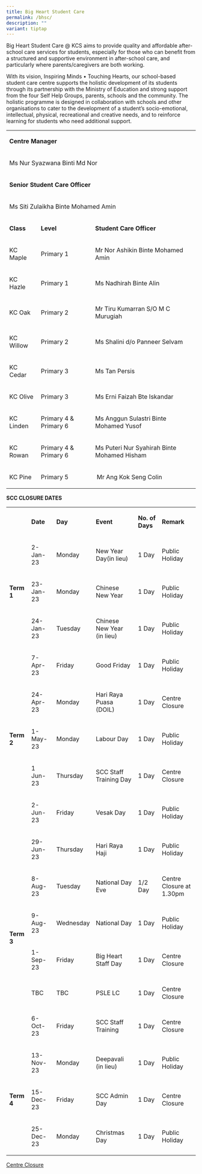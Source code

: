 ```yaml
---
title: Big Heart Student Care
permalink: /bhsc/
description: ""
variant: tiptap
---
```

<p>Big Heart Student Care @ KCS aims to provide quality and affordable after-school
care services for students, especially for those who can benefit from a
structured and supportive environment in after-school care, and particularly
where parents/caregivers are both working.</p>
<p>With its vision, Inspiring Minds • Touching Hearts, our school-based student
care centre supports the holistic development of its students through its
partnership with the Ministry of Education and strong support from the
four Self Help Groups, parents, schools and the community. The holistic
programme is designed in collaboration with schools and other organisations
to cater to the development of a student’s socio-emotional, intellectual,
physical, recreational and creative needs, and to reinforce learning for
students who need additional support.</p>
<table style="minWidth: 75px">
<colgroup>
<col>
<col>
<col>
</colgroup>
<tbody>
<tr>
<td rowspan="1" colspan="3">
<p><strong>Centre Manager</strong>
</p>
</td>
</tr>
<tr>
<td rowspan="1" colspan="3">
<p>Ms Nur Syazwana Binti Md Nor</p>
</td>
</tr>
<tr>
<td rowspan="1" colspan="3">
<p><strong>Senior Student Care Officer</strong>
</p>
</td>
</tr>
<tr>
<td rowspan="1" colspan="3">
<p>Ms Siti Zulaikha Binte Mohamed Amin</p>
</td>
</tr>
<tr>
<td rowspan="1" colspan="1">
<p><strong>Class</strong>
</p>
</td>
<td rowspan="1" colspan="1">
<p><strong>Level</strong>
</p>
</td>
<td rowspan="1" colspan="1">
<p><strong>Student Care Officer</strong>
</p>
</td>
</tr>
<tr>
<td rowspan="1" colspan="1">
<p>KC Maple</p>
</td>
<td rowspan="1" colspan="1">
<p>Primary 1</p>
</td>
<td rowspan="1" colspan="1">
<p>Mr Nor Ashikin Binte Mohamed Amin</p>
</td>
</tr>
<tr>
<td rowspan="1" colspan="1">
<p>KC Hazle</p>
</td>
<td rowspan="1" colspan="1">
<p>Primary 1</p>
</td>
<td rowspan="1" colspan="1">
<p>Ms Nadhirah Binte Alin</p>
</td>
</tr>
<tr>
<td rowspan="1" colspan="1">
<p>KC Oak</p>
</td>
<td rowspan="1" colspan="1">
<p>Primary 2</p>
</td>
<td rowspan="1" colspan="1">
<p>Mr Tiru Kumarran S/O M C Murugiah</p>
</td>
</tr>
<tr>
<td rowspan="1" colspan="1">
<p>KC Willow</p>
</td>
<td rowspan="1" colspan="1">
<p>Primary 2</p>
</td>
<td rowspan="1" colspan="1">
<p>Ms Shalini d/o Panneer Selvam</p>
</td>
</tr>
<tr>
<td rowspan="1" colspan="1">
<p>KC Cedar</p>
</td>
<td rowspan="1" colspan="1">
<p>Primary 3</p>
</td>
<td rowspan="1" colspan="1">
<p>Ms Tan Persis</p>
</td>
</tr>
<tr>
<td rowspan="1" colspan="1">
<p>KC Olive</p>
</td>
<td rowspan="1" colspan="1">
<p>Primary 3</p>
</td>
<td rowspan="1" colspan="1">
<p>Ms Erni Faizah Bte Iskandar</p>
</td>
</tr>
<tr>
<td rowspan="1" colspan="1">
<p>KC Linden</p>
</td>
<td rowspan="1" colspan="1">
<p>Primary 4 &amp; Primary 6</p>
</td>
<td rowspan="1" colspan="1">
<p>Ms Anggun Sulastri Binte Mohamed Yusof</p>
</td>
</tr>
<tr>
<td rowspan="1" colspan="1">
<p>KC Rowan</p>
</td>
<td rowspan="1" colspan="1">
<p>Primary 4 &amp; Primary 6</p>
</td>
<td rowspan="1" colspan="1">
<p>Ms Puteri Nur Syahirah Binte Mohamed Hisham</p>
</td>
</tr>
<tr>
<td rowspan="1" colspan="1">
<p>KC Pine</p>
</td>
<td rowspan="1" colspan="1">
<p>Primary 5</p>
</td>
<td rowspan="1" colspan="1">
<p>&nbsp;Mr Ang Kok Seng Colin</p>
</td>
</tr>
</tbody>
</table>
<p><strong>SCC CLOSURE DATES</strong>
</p>
<table style="minWidth: 150px">
<colgroup>
<col>
<col>
<col>
<col>
<col>
<col>
</colgroup>
<tbody>
<tr>
<td rowspan="1" colspan="1">
<p></p>
</td>
<td rowspan="1" colspan="1">
<p><strong>Date</strong>
</p>
</td>
<td rowspan="1" colspan="1">
<p><strong>Day</strong>
</p>
</td>
<td rowspan="1" colspan="1">
<p><strong>Event</strong>
</p>
</td>
<td rowspan="1" colspan="1">
<p><strong>No. of Days</strong>
</p>
</td>
<td rowspan="1" colspan="1">
<p><strong>Remark</strong>
</p>
</td>
</tr>
<tr>
<td rowspan="3" colspan="1">
<p><strong>Term 1</strong>
</p>
</td>
<td rowspan="1" colspan="1">
<p>2-Jan-23</p>
</td>
<td rowspan="1" colspan="1">
<p>Monday</p>
</td>
<td rowspan="1" colspan="1">
<p>New Year Day(in lieu)</p>
</td>
<td rowspan="1" colspan="1">
<p>1 Day</p>
</td>
<td rowspan="1" colspan="1">
<p>Public Holiday</p>
</td>
</tr>
<tr>
<td rowspan="1" colspan="1">
<p>23-Jan-23</p>
</td>
<td rowspan="1" colspan="1">
<p>Monday</p>
</td>
<td rowspan="1" colspan="1">
<p>Chinese New Year</p>
</td>
<td rowspan="1" colspan="1">
<p>1 Day</p>
</td>
<td rowspan="1" colspan="1">
<p>Public Holiday</p>
</td>
</tr>
<tr>
<td rowspan="1" colspan="1">
<p>24-Jan-23</p>
</td>
<td rowspan="1" colspan="1">
<p>Tuesday</p>
</td>
<td rowspan="1" colspan="1">
<p>Chinese New Year (in lieu)</p>
</td>
<td rowspan="1" colspan="1">
<p>1 Day</p>
</td>
<td rowspan="1" colspan="1">
<p>Public Holiday</p>
</td>
</tr>
<tr>
<td rowspan="5" colspan="1">
<p><strong>Term 2</strong>
</p>
</td>
<td rowspan="1" colspan="1">
<p>7-Apr-23</p>
</td>
<td rowspan="1" colspan="1">
<p>Friday</p>
</td>
<td rowspan="1" colspan="1">
<p>Good Friday</p>
</td>
<td rowspan="1" colspan="1">
<p>1 Day</p>
</td>
<td rowspan="1" colspan="1">
<p>Public Holiday</p>
</td>
</tr>
<tr>
<td rowspan="1" colspan="1">
<p>24-Apr-23</p>
</td>
<td rowspan="1" colspan="1">
<p>Monday</p>
</td>
<td rowspan="1" colspan="1">
<p>Hari Raya Puasa (DOIL)</p>
</td>
<td rowspan="1" colspan="1">
<p>1 Day</p>
</td>
<td rowspan="1" colspan="1">
<p>Centre Closure</p>
</td>
</tr>
<tr>
<td rowspan="1" colspan="1">
<p>1-May-23</p>
</td>
<td rowspan="1" colspan="1">
<p>Monday</p>
</td>
<td rowspan="1" colspan="1">
<p>Labour Day</p>
</td>
<td rowspan="1" colspan="1">
<p>1 Day</p>
</td>
<td rowspan="1" colspan="1">
<p>Public Holiday</p>
</td>
</tr>
<tr>
<td rowspan="1" colspan="1">
<p>1 Jun-23</p>
</td>
<td rowspan="1" colspan="1">
<p>Thursday</p>
</td>
<td rowspan="1" colspan="1">
<p>SCC Staff Training Day</p>
</td>
<td rowspan="1" colspan="1">
<p>1 Day</p>
</td>
<td rowspan="1" colspan="1">
<p>Centre Closure</p>
</td>
</tr>
<tr>
<td rowspan="1" colspan="1">
<p>2-Jun-23</p>
</td>
<td rowspan="1" colspan="1">
<p>Friday</p>
</td>
<td rowspan="1" colspan="1">
<p>Vesak Day</p>
</td>
<td rowspan="1" colspan="1">
<p>1 Day</p>
</td>
<td rowspan="1" colspan="1">
<p>Public Holiday</p>
</td>
</tr>
<tr>
<td rowspan="6" colspan="1">
<p><strong>Term 3</strong>
</p>
</td>
<td rowspan="1" colspan="1">
<p>29-Jun-23</p>
</td>
<td rowspan="1" colspan="1">
<p>Thursday</p>
</td>
<td rowspan="1" colspan="1">
<p>Hari Raya Haji</p>
</td>
<td rowspan="1" colspan="1">
<p>1 Day</p>
</td>
<td rowspan="1" colspan="1">
<p>Public Holiday</p>
</td>
</tr>
<tr>
<td rowspan="1" colspan="1">
<p>8-Aug-23</p>
</td>
<td rowspan="1" colspan="1">
<p>Tuesday</p>
</td>
<td rowspan="1" colspan="1">
<p>National Day Eve</p>
</td>
<td rowspan="1" colspan="1">
<p>1/2 Day</p>
</td>
<td rowspan="1" colspan="1">
<p>Centre Closure at 1.30pm</p>
</td>
</tr>
<tr>
<td rowspan="1" colspan="1">
<p>9-Aug-23</p>
</td>
<td rowspan="1" colspan="1">
<p>Wednesday</p>
</td>
<td rowspan="1" colspan="1">
<p>National Day</p>
</td>
<td rowspan="1" colspan="1">
<p>1 Day</p>
</td>
<td rowspan="1" colspan="1">
<p>Public Holiday</p>
</td>
</tr>
<tr>
<td rowspan="1" colspan="1">
<p>1-Sep-23</p>
</td>
<td rowspan="1" colspan="1">
<p>Friday</p>
</td>
<td rowspan="1" colspan="1">
<p>Big Heart Staff Day</p>
</td>
<td rowspan="1" colspan="1">
<p>1 Day</p>
</td>
<td rowspan="1" colspan="1">
<p>Centre Closure</p>
</td>
</tr>
<tr>
<td rowspan="1" colspan="1">
<p>TBC</p>
</td>
<td rowspan="1" colspan="1">
<p>TBC</p>
</td>
<td rowspan="1" colspan="1">
<p>PSLE LC</p>
</td>
<td rowspan="1" colspan="1">
<p>1 Day</p>
</td>
<td rowspan="1" colspan="1">
<p>Centre Closure</p>
</td>
</tr>
<tr>
<td rowspan="1" colspan="1">
<p>6-Oct-23</p>
</td>
<td rowspan="1" colspan="1">
<p>Friday</p>
</td>
<td rowspan="1" colspan="1">
<p>SCC Staff Training</p>
</td>
<td rowspan="1" colspan="1">
<p>1 Day</p>
</td>
<td rowspan="1" colspan="1">
<p>Centre Closure</p>
</td>
</tr>
<tr>
<td rowspan="3" colspan="1">
<p><strong>Term 4</strong>
</p>
</td>
<td rowspan="1" colspan="1">
<p>13-Nov-23</p>
</td>
<td rowspan="1" colspan="1">
<p>Monday</p>
</td>
<td rowspan="1" colspan="1">
<p>Deepavali (in lieu)</p>
</td>
<td rowspan="1" colspan="1">
<p>1 Day</p>
</td>
<td rowspan="1" colspan="1">
<p>Public Holiday</p>
</td>
</tr>
<tr>
<td rowspan="1" colspan="1">
<p>15-Dec-23</p>
</td>
<td rowspan="1" colspan="1">
<p>Friday</p>
</td>
<td rowspan="1" colspan="1">
<p>SCC Admin Day</p>
</td>
<td rowspan="1" colspan="1">
<p>1 Day</p>
</td>
<td rowspan="1" colspan="1">
<p>Centre Closure</p>
</td>
</tr>
<tr>
<td rowspan="1" colspan="1">
<p>25-Dec-23</p>
</td>
<td rowspan="1" colspan="1">
<p>Monday</p>
</td>
<td rowspan="1" colspan="1">
<p>Christmas Day</p>
</td>
<td rowspan="1" colspan="1">
<p>1 Day</p>
</td>
<td rowspan="1" colspan="1">
<p>Public Holiday</p>
</td>
</tr>
</tbody>
</table>
<p><a href="/files/Centre-Closure.pdf" rel="noopener noreferrer nofollow" target="_blank">Centre Closure</a>
</p>